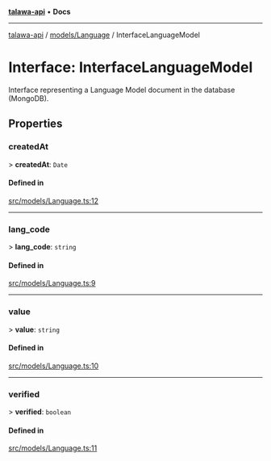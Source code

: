 [**talawa-api**](../../../README.md) • **Docs**

***

[talawa-api](../../../modules.md) / [models/Language](../README.md) / InterfaceLanguageModel

# Interface: InterfaceLanguageModel

Interface representing a Language Model document in the database (MongoDB).

## Properties

### createdAt

\> **createdAt**: `Date`

#### Defined in

[src/models/Language.ts:12](https://github.com/PalisadoesFoundation/talawa-api/blob/0e711c6a6b57f55ab5776fc9c8edfc5ebc0b3d70/src/models/Language.ts#L12)

***

### lang\_code

\> **lang\_code**: `string`

#### Defined in

[src/models/Language.ts:9](https://github.com/PalisadoesFoundation/talawa-api/blob/0e711c6a6b57f55ab5776fc9c8edfc5ebc0b3d70/src/models/Language.ts#L9)

***

### value

\> **value**: `string`

#### Defined in

[src/models/Language.ts:10](https://github.com/PalisadoesFoundation/talawa-api/blob/0e711c6a6b57f55ab5776fc9c8edfc5ebc0b3d70/src/models/Language.ts#L10)

***

### verified

\> **verified**: `boolean`

#### Defined in

[src/models/Language.ts:11](https://github.com/PalisadoesFoundation/talawa-api/blob/0e711c6a6b57f55ab5776fc9c8edfc5ebc0b3d70/src/models/Language.ts#L11)
